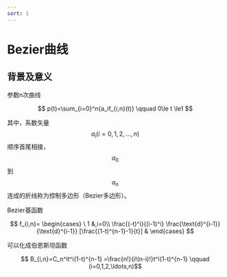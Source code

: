 ```yaml
---
sort: 1
---
```

# Bezier曲线

## 背景及意义

参数n次曲线 

$$ p(t)=\sum_{i=0}^n{a_if_{i,n}(t)} \qquad 0\le t \le1 $$

其中，系数矢量$$a_i(i=0,1,2,\ldots,n)$$顺序首尾相接，$$ a_0 $$到$$ a_n $$连成的折线称为控制多边形（Bezier多边形）。


Bezier基函数

$$ 
f_{i,n}= 
\begin{cases}
\ 1 &,i=0\\
  \frac{(-t)^i}{(i-1)^i} \frac{\text{d}^{i-1}}{\text{d}^{i-1}} [\frac{(1-t)^{n-1}-1}{t}] &
\end{cases}
$$

可以化成伯恩斯坦函数

$$ B_{i,n}=C_n^it^i(1-t)^{n-1}
=\frac{n!}{i!(n-i)!}t^i(1-t)^{n-1} \qquad (i=0,1,2,\ldots,n)$$

